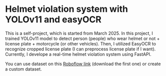 # Helmet violation system with YOLOv11 and easyOCR
This is a self-project, which is started from March 2025. In this project, I trained YOLOv11 model to detect person (people) who wear helmet or not + license plate + motorcycle (or other vehicles). Then, I utilized EasyOCR to recognize cropped license plate (I can preprocess license plate if I want). Currently, I develope a real-time helmet violation system using FastAPI.

You can use dataset on this [Roboflow link](https://universe.roboflow.com/ths202357/helmetriderplate/dataset/4) (download the first one) or create a custom dataset.
